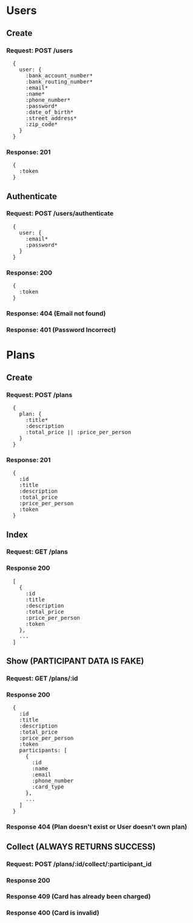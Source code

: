 # Users

## Create

### Request: POST /users
<pre>
  {
    user: {
      :bank_account_number*
      :bank_routing_number*
      :email*
      :name*
      :phone_number*
      :password*
      :date_of_birth*
      :street_address*
      :zip_code*
    }
  }
</pre>

### Response: 201
<pre>
  {
    :token
  }
</pre>

## Authenticate

### Request: POST /users/authenticate
<pre>
  {
    user: {
      :email*
      :password*
    }
  }
</pre>

### Response: 200
<pre>
  {
    :token
  }
</pre>

### Response: 404 (Email not found)

### Response: 401 (Password Incorrect)

# Plans

## Create

### Request: POST /plans
<pre>
  {
    plan: {
      :title*
      :description
      :total_price || :price_per_person
    }
  }
</pre>

### Response: 201
<pre>
  {
    :id
    :title
    :description
    :total_price
    :price_per_person
    :token
  }
</pre>

## Index

### Request: GET /plans

### Response 200

<pre>
  [
    {
      :id
      :title
      :description
      :total_price
      :price_per_person
      :token
    },
    ...
  ]
</pre>

## Show (PARTICIPANT DATA IS FAKE)

### Request: GET /plans/:id

### Response 200

<pre>
  {
    :id
    :title
    :description
    :total_price
    :price_per_person
    :token
    participants: [
      {
        :id
        :name
        :email
        :phone_number
        :card_type
      },
      ...
    ]
  }
</pre>

### Response 404 (Plan doesn't exist or User doesn't own plan)

## Collect (ALWAYS RETURNS SUCCESS)

### Request: POST /plans/:id/collect/:participant_id

### Response 200

### Response 409 (Card has already been charged)

### Response 400 (Card is invalid)
